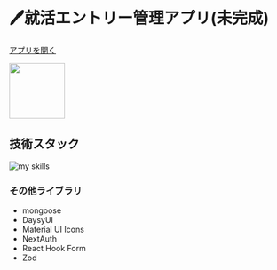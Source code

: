 # 🖊️就活エントリー管理アプリ(未完成)

[アプリを開く](https://shuukatu-app.vercel.app)

<img src="file:///Users/user/Downloads/%E3%82%B9%E3%82%AF%E3%83%AA%E3%83%BC%E3%83%B3%E3%82%B7%E3%83%A7%E3%83%83%E3%83%88%202024-09-19%2011.38.38.jpg" width="100">


## 技術スタック
<img alt="my skills" src="https://skillicons.dev/icons?theme=dark&perline=7&i=ts,next,mongodb,mui,tailwindcss,vercel" />

 ### その他ライブラリ
  * mongoose
  * DaysyUI
  * Material UI Icons
  * NextAuth
  * React Hook Form
  * Zod
